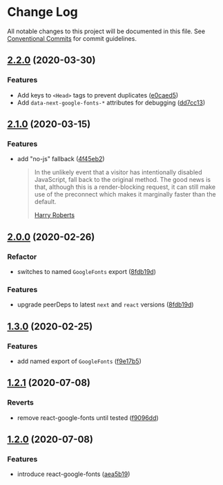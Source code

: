 # Change Log

All notable changes to this project will be documented in this file.
See [Conventional Commits](https://conventionalcommits.org) for commit guidelines.

## [2.2.0](https://github.com/joe-bell/next-google-fonts/compare/v2.1.0...v2.2.0) (2020-03-30)

### Features

- Add keys to `<Head>` tags to prevent duplicates ([e0caed5](https://github.com/joe-bell/next-google-fonts/commit/e0caed540c45655dd38f42665a00094ec58e086e))
- Add `data-next-google-fonts-*` attributes for debugging ([dd7cc13](https://github.com/joe-bell/next-google-fonts/commit/dd7cc13b2501cf739c9bc24e1b1b7ddd05099e31))

## [2.1.0](https://github.com/joe-bell/next-google-fonts/compare/v2.0.0...v2.1.0) (2020-03-15)

### Features

- add "no-js" fallback ([4f45eb2](https://github.com/joe-bell/next-google-fonts/commit/4f45eb2974f8829c56b9d7cd2a72f2989693bd42))
  > In the unlikely event that a visitor has intentionally disabled JavaScript, fall back to the original method. The good news is that, although this is a render-blocking request, it can still make use of the preconnect which makes it marginally faster than the default.
  >
  > [Harry Roberts](https://csswizardry.com/2020/05/the-fastest-google-fonts/#google-fonts-async-snippet)

## [2.0.0](https://github.com/joe-bell/next-google-fonts/compare/v1.3.0...v2.0.0) (2020-02-26)

### Refactor

- switches to named `GoogleFonts` export ([8fdb19d](https://github.com/joe-bell/next-google-fonts/commit/8fdb19d78b58b3eceba8a2c5973b30bb4583ddd4))

### Features

- upgrade peerDeps to latest `next` and `react` versions ([8fdb19d](https://github.com/joe-bell/next-google-fonts/commit/8fdb19d78b58b3eceba8a2c5973b30bb4583ddd4))

## [1.3.0](https://github.com/joe-bell/next-google-fonts/compare/v1.2.1...v1.3.0) (2020-02-25)

### Features

- add named export of `GoogleFonts` ([f9e17b5](https://github.com/joe-bell/next-google-fonts/commit/f9e17b52d2cfd66ee3be5a1a1f77810b0d1fd77e))

## [1.2.1](https://github.com/joe-bell/next-google-fonts/compare/v1.2.0...v1.2.1) (2020-07-08)

### Reverts

- remove react-google-fonts until tested ([f9096dd](https://github.com/joe-bell/next-google-fonts/commit/f9096dd68d11aa10a473e007ae244b766d0f6c63))

## [1.2.0](https://github.com/joe-bell/next-google-fonts/compare/v1.1.0...v1.2.0) (2020-07-08)

### Features

- introduce react-google-fonts ([aea5b19](https://github.com/joe-bell/next-google-fonts/commit/aea5b198e1073a2be062515b964cc5850e853614))
